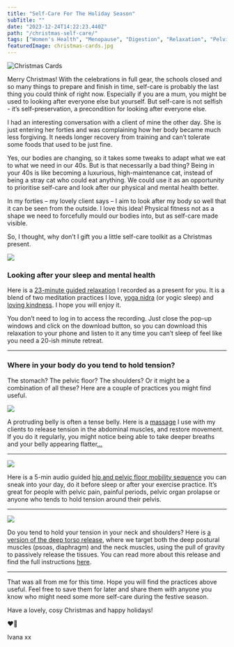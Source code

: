 ```yaml
---
title: "Self-Care For The Holiday Season"
subTitle: ""
date: "2023-12-24T14:22:23.440Z"
path: "/christmas-self-care/"
tags: ["Women's Health", "Menopause", "Digestion", "Relaxation", "Pelvic Floor"]
featuredImage: christmas-cards.jpg
---
```


![Christmas Cards](christmas-cards.jpg)

Merry Christmas! With the celebrations in full gear, the schools closed and so many things to prepare and finish in time, self-care is probably the last thing you could think of right now. Especially if you are a mum, you might be used to looking after everyone else but yourself. But self-care is not selfish - it’s self-preservation, a precondition for looking after everyone else.

I had an interesting conversation with a client of mine the other day. She is just entering her forties and was complaining how her body became much less forgiving. It needs longer recovery from training and can’t tolerate some foods that used to be just fine. 

Yes, our bodies are changing, so it takes some tweaks to adapt what we eat to what we need in our 40s. But is that necessarily a bad thing? Being in your 40s is like becoming a luxurious, high-maintenance cat, instead of being a stray cat who could eat anything. We could use it as an opportunity to prioritise self-care and look after our physical and mental health better.

In my forties – my lovely client says – I aim to look after my body so well that it can be seen from the outside. I love this idea! Physical fitness not as a shape we need to forcefully mould our bodies into, but as self-care made visible.

So, I thought, why don’t I gift you a little self-care toolkit as a Christmas present.  

[<img src="christmas-tree.jpg">](https://www.dropbox.com/scl/fi/i8no3sa2xlt2zcnhpihot/The-City-Yoga-Nidra-Loving-Kindness-Practice.mp3?rlkey=sygzimddtfu6z87m9o86cfnvk&dl=0)  


### Looking after your sleep and mental health

Here is a [23-minute guided relaxation](https://www.dropbox.com/scl/fi/i8no3sa2xlt2zcnhpihot/The-City-Yoga-Nidra-Loving-Kindness-Practice.mp3?rlkey=sygzimddtfu6z87m9o86cfnvk&dl=0) I recorded as a present for you. It is a blend of two meditation practices I love, [yoga nidra](https://www.ncbi.nlm.nih.gov/pmc/articles/PMC9033521/) (or yogic sleep) and [loving kindness](https://ggia.berkeley.edu/practice/loving_kindness_meditation). I hope you will enjoy it. 

You don’t need to log in to access the recording. Just close the pop-up windows and click on the download button, so you can download this relaxation to your phone and listen to it any time you can’t sleep of feel like you need a 20-ish minute retreat.

* * * 

### Where in your body do you tend to hold tension? 

The stomach? The pelvic floor? The shoulders? Or it might be a combination of all these? Here are a couple of practices you might find useful.

[<img src="skin-rolling.png">](https://youtu.be/kdT6va12YyQ?si=rK_HjND7uUxS_yUt)  

A protruding belly is often a tense belly. Here is a [massage](https://youtu.be/kdT6va12YyQ?si=rK_HjND7uUxS_yUt) I use with my clients to release tension in the abdominal muscles, and restore movement. If you do it regularly, you might notice being able to take deeper breaths and your belly appearing flatter[…](https://www.instagram.com/p/C1MCVpgIyIR/)

* * * 

[<img src="hip-mobility.png">](https://youtu.be/TaK1gh19l6E?si=iAcEoLnnn2tJLSGT)

Here is a 5-min audio guided [hip and pelvic floor mobility sequence](https://youtu.be/TaK1gh19l6E?si=iAcEoLnnn2tJLSGT) you can sneak into your day, do it before sleep or after your exercise practice. It’s great for people with pelvic pain, painful periods, pelvic organ prolapse or anyone who tends to hold tension around their pelvis.

* * *

[<img src="neck-release.png">](https://youtube.com/shorts/JDjUwOWHeoo?si=DrMlZw6plx7EtTVL) 

Do you tend to hold your tension in your neck and shoulders? Here is [a version of the deep torso release](https://youtube.com/shorts/JDjUwOWHeoo?si=DrMlZw6plx7EtTVL), where we target both the deep postural muscles (psoas, diaphragm) and the neck muscles, using the pull of gravity to passively release the tissues. You can read more about this release and find the full instructions [here](https://www.instagram.com/p/C06SUz3oBYD/).

* * *

That was all from me for this time. Hope you will find the practices above useful. Feel free to save them for later and share them with anyone you know who might need some more self-care during the festive season.

Have a lovely, cosy Christmas and happy holidays!

❤️💪

Ivana xx 